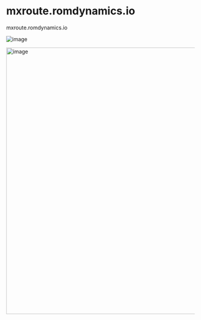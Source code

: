 # mxroute.romdynamics.io
mxroute.romdynamics.io


![image](https://github.com/user-attachments/assets/903c60f3-0aa3-4227-9dd5-d016664d9522)



<img width="713" alt="image" src="https://github.com/user-attachments/assets/2a9e21a1-61aa-41a0-920b-9353c3ec0612">

